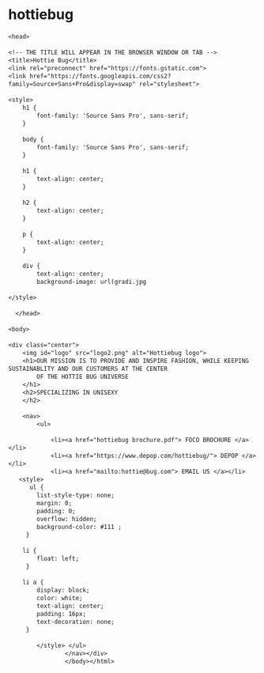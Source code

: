 # hottiebug
 <html>

    <head>

    <!-- THE TITLE WILL APPEAR IN THE BROWSER WINDOW OR TAB -->
    <title>Hottie Bug</title>
    <link rel="preconnect" href="https://fonts.gstatic.com">
    <link href="https://fonts.googleapis.com/css2?family=Source+Sans+Pro&display=swap" rel="stylesheet">

    <style>
        h1 {
            font-family: 'Source Sans Pro', sans-serif;
        }

        body {
            font-family: 'Source Sans Pro', sans-serif;
        }

        h1 {
            text-align: center;
        }

        h2 {
            text-align: center;
        }

        p {
            text-align: center;
        }

        div {
            text-align: center;
            background-image: url(gradi.jpg
    
    </style>

      </head>

    <body>

    <div class="center">
        <img id="logo" src="logo2.png" alt="Hottiebug logo">
        <h1>OUR MISSION IS TO PROVIDE AND INSPIRE FASHION, WHILE KEEPING SUSTAINABLITY AND OUR CUSTOMERS AT THE CENTER
            OF THE HOTTIE BUG UNIVERSE
        </h1>
        <h2>SPECIALIZING IN UNISEXY 
        </h2>

        <nav>
            <ul>
 
                <li><a href="hottiebug brochure.pdf"> FOCO BROCHURE </a></li>
                <li><a href="https://www.depop.com/hottiebug/"> DEPOP </a></li>
                <li><a href="mailto:hottie@bug.com"> EMAIL US </a></li>
       <style>         
          ul {
            list-style-type: none;
            margin: 0;
            padding: 0;
            overflow: hidden;
            background-color: #111 ;
         }

        li {
            float: left;
         }

        li a {
            display: block;
            color: white;
            text-align: center;
            padding: 16px;
            text-decoration: none;
         }
     
            </style> </ul>
                    </nav></div>
                    </body></html>
